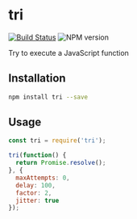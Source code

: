 # tri

[![Build Status](https://travis-ci.org/austinkelleher/tri.svg)](https://travis-ci.org/austinkelleher/tri)
![NPM version](https://badge.fury.io/js/tri.svg)

Try to execute a JavaScript function

## Installation

```bash
npm install tri --save
```

## Usage

```js
const tri = require('tri');

tri(function() {
  return Promise.resolve();
}, {
  maxAttempts: 0,
  delay: 100,
  factor: 2,
  jitter: true
});
```
